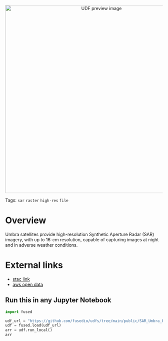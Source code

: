 <!--fused:preview-->
<p align="center"><img src="https://fused-magic.s3.us-west-2.amazonaws.com/thumbnails/udfs-staging/SAR_Umbra_File_Example.png" width="600" alt="UDF preview image"></p>

<!--fused:tags-->
Tags: `sar` `raster` `high-res` `file`

<!--fused:readme-->
# Overview

Umbra satellites provide high-resolution Synthetic Aperture Radar (SAR) imagery, with up to 16-cm resolution, capable of capturing images at night and in adverse weather conditions. 

# External links

- [stac link](https://radiantearth.github.io/stac-browser/#/external/s3.us-west-2.amazonaws.com/umbra-open-data-catalog/stac/catalog.json)
- [aws open data](https://registry.opendata.aws/umbra-open-data/)

## Run this in any Jupyter Notebook

```python
import fused

udf_url = "https://github.com/fusedio/udfs/tree/main/public/SAR_Umbra_File_Example"
udf = fused.load(udf_url)
arr = udf.run_local()
arr
```